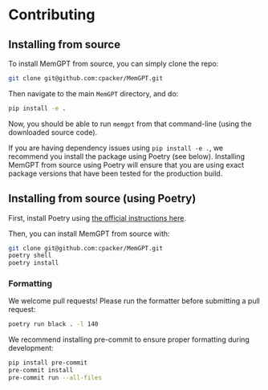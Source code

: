# Contributing

## Installing from source

To install MemGPT from source, you can simply clone the repo:
```sh
git clone git@github.com:cpacker/MemGPT.git
```

Then navigate to the main `MemGPT` directory, and do:
```sh
pip install -e .
```

Now, you should be able to run `memgpt` from that command-line (using the downloaded source code).

If you are having dependency issues using `pip install -e .`, we recommend you install the package using Poetry (see below). Installing MemGPT from source using Poetry will ensure that you are using exact package versions that have been tested for the production build.

## Installing from source (using Poetry)

First, install Poetry using [the official instructions here](https://python-poetry.org/docs/#installing-with-the-official-installer).

Then, you can install MemGPT from source with:
```sh
git clone git@github.com:cpacker/MemGPT.git
poetry shell
poetry install
```

### Formatting

We welcome pull requests! Please run the formatter before submitting a pull request:
```sh
poetry run black . -l 140
```

We recommend installing pre-commit to ensure proper formatting during development:
```sh
pip install pre-commit
pre-commit install
pre-commit run --all-files
```
